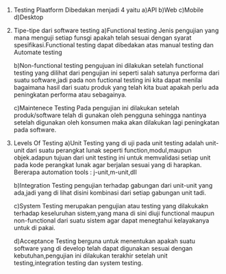 1. Testing Plaatform
Dibedakan menjadi 4 yaitu 
	a)API
	b)Web
	c)Mobile
	d)Desktop

2. Tipe-tipe dari software testing
	a)Functional testing
	  Jenis pengujian yang mana menguji setiap funsgi apakah telah sesuai 
	  dengan syarat spesifikasi.Functional testing dapat dibedakan atas 
	  manual testing dan Automate testing

    b)Non-functional testing
           pengujuan ini dilakukan setelah functional testing yang dilihat dari 
           pengujian ini seperti salah satunya performa dari suatu software,jadi pada non
           fuctional testing ini kita dapat menilai bagaimana hasil dari suatu produk yang 
           telah kita buat apakah perlu ada peningkatan performa atau sebagainya.

    c)Maintenece Testing
           Pada pengujian ini dilakukan setelah produk/software telah di gunakan oleh
           pengguna sehingga nantinya setelah digunakan oleh konsumen maka akan dilakukan
           lagi peningkatan pada software.

3. Levels Of Testing
    a)Unit Testing
           yang di uji pada unit testing adalah unit-unit dari suatu perangkat lunak
           seperti function,modul,maupun objek.adapun tujuan dari unit testing ini untuk
           memvalidasi setiap unit pada kode perangkat lunak agar berjalan sesuai yang
           di harapkan.
           Bererapa automation tools : j-unit,m-unit,dll
  
     b)Integration Testing
           pengujian terhadap gabungan dari unit-unit yang ada,jadi yang di lihat disini
           kombinasi dari setiap gabungan unit tadi.
           
    c)System Testing
           merupakan pengujian atau testing yang dilakukakn terhadap keseluruhan sistem,yang 
           mana di sini diuji functional maupun non-functional dari suatu sistem agar dapat
           menegtahui kelayakanya untuk di pakai.
            
    d)Acceptance Testing
           berguna untuk menentukan apakah suatu software yang di develop telah dapat digunakan
           sesuai dengan kebutuhan,pengujian ini dilakukan terakhir setelah unit testing,integration
           testing dan system testing.
